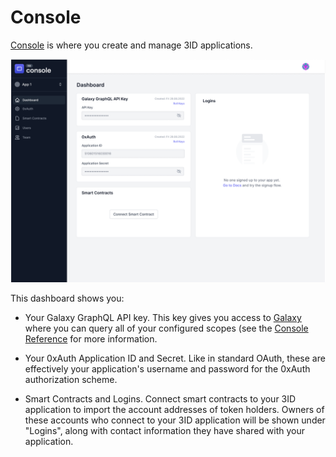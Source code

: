 # Console

[Console](https://passport.threeid.xyz) is where you create and manage 3ID applications.

![Console Application Details](../img/console-app-details.png)

This dashboard shows you:

* Your Galaxy GraphQL API key. This key gives you access to [Galaxy](/3id/galaxy/index.md)
where you can query all of your configured scopes (see the [Console Reference](/3id/console/reference.md)
for more information.

* Your 0xAuth Application ID and Secret. Like in standard OAuth, these are effectively
your application's username and password for the 0xAuth authorization scheme.

* Smart Contracts and Logins. Connect smart contracts to your 3ID application to
import the account addresses of token holders. Owners of these accounts who connect
to your 3ID application will be shown under "Logins", along with contact information
they have shared with your application.
